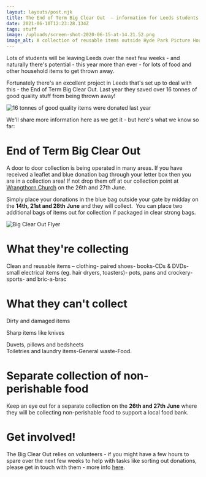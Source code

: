 ```yaml
---
layout: layouts/post.njk
title: The End of Term Big Clear Out  – information for Leeds students
date: 2021-06-10T12:23:28.134Z
tags: stuff
image: /uploads/screen-shot-2020-06-15-at-14.21.52.png
image_alt: A collection of reusable items outside Hyde Park Picture House
---
```

Lots of students will be leaving Leeds over the next few weeks - and naturally there's potential - this year more than ever - for lots of food and other household items to get thrown away.  

Fortunately there's an excellent project in Leeds that's set up to deal with this - the End of Term Big Clear Out.  Last year they saved over 16 tonnes of good quality stuff from being thrown away!

![16 tonnes of good quality items were donated last year](/uploads/16tonnes.jpg)

We'll share more information here as we get it - but here's what we know so far:

# End of Term Big Clear Out

A door to door collection is being operated in many areas. If you have received a leaflet and blue donation bag through your letter box then you are in a collection area!  If not drop them off at our collection point at [Wrangthorn Church](https://goo.gl/maps/VJiJrEGxYXxvGGkh7) on the 26th and 27th June.

Simply place your donations in the blue bag outside your gate by midday on the **14th, 21st and 28th June** and they will collect.  You can place two additional bags of items out for collection if packaged in clear strong bags.



![Big Clear Out Flyer](/uploads/screenshot-36-.png "More information abou the Big Clear Out")

# What they're collecting

Clean and reusable items – clothing- paired shoes- books-CDs & DVDs-small electrical items (eg. hair dryers, toasters)- pots, pans and crockery- sports- and bric-a-brac

# What they can't collect

Dirty and damaged items

Sharp items like knives

Duvets, pillows and bedsheets\
Toiletries and laundry items-General waste-Food. 

# Separate collection of non-perishable food

Keep an eye out for a separate collection on the **26th and 27th June** where they will be collecting non-perishable food to support a local food bank.

# Get involved!

The Big Clear Out relies on volunteers - if you might have a few hours to spare over the next few weeks to help with tasks like sorting out donations, please get in touch with them - more info [here](https://www.zerowasteleeds.org.uk/tips/big-clear-out-looking-for-volunteers/).